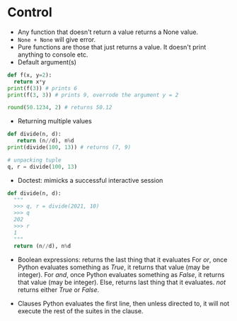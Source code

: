 # Control

- Any function that doesn't return a value returns a None value.
- ```None + None``` will give error.
- Pure functions are those that just returns a value. It doesn't print anything to console etc.
- Default argument(s)
```python
def f(x, y=2):
  return x*y
print(f(3)) # prints 6
print(f(3, 3)) # prints 9, overrode the argument y = 2

round(50.1234, 2) # returns 50.12
```

- Returning multiple values
```python
def divide(n, d):
   return (n//d), n%d
print(divide(100, 13)) # returns (7, 9)

# unpacking tuple
q, r = divide(100, 13)
```

- Doctest: mimicks a successful interactive session
```python
def divide(n, d):
  """
  >>> q, r = divide(2021, 10)
  >>> q
  202
  >>> r
  1
  """
  return (n//d), n%d
```

- Boolean expressions: returns the last thing that it evaluates
For *or*, once Python evaluates something as *True*, it returns that value (may be integer).
For *and*, once Python evaluates something as *False*, it returns that value (may be integer).
Else, returns last thing that it evaluates.
*not* returns either *True* or *False*.

- Clauses
Python evaluates the first line, then unless directed to, it will not execute the rest of the suites in the clause.
